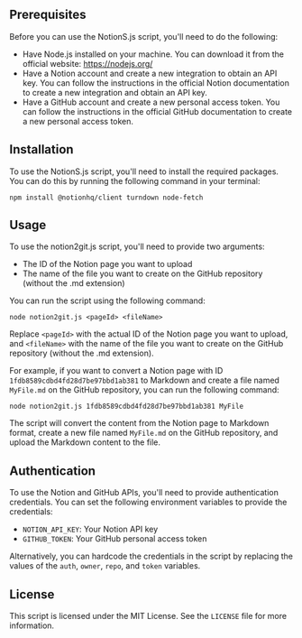 ## Prerequisites

Before you can use the NotionS.js script, you'll need to do the following:

* Have Node.js installed on your machine. You can download it from the official website: <https://nodejs.org/>
* Have a Notion account and create a new integration to obtain an API key. You can follow the instructions in the official Notion documentation to create a new integration and obtain an API key.
* Have a GitHub account and create a new personal access token. You can follow the instructions in the official GitHub documentation to create a new personal access token.

## Installation

To use the NotionS.js script, you'll need to install the required packages. You can do this by running the following command in your terminal:

```
npm install @notionhq/client turndown node-fetch
```

## Usage

To use the notion2git.js script, you'll need to provide two arguments:

* The ID of the Notion page you want to upload
* The name of the file you want to create on the GitHub repository (without the .md extension)

You can run the script using the following command:

```
node notion2git.js <pageId> <fileName>
```

Replace `<pageId>` with the actual ID of the Notion page you want to upload, and `<fileName>` with the name of the file you want to create on the GitHub repository (without the .md extension).

For example, if you want to convert a Notion page with ID `1fdb8589cdbd4fd28d7be97bbd1ab381` to Markdown and create a file named `MyFile.md` on the GitHub repository, you can run the following command:

```
node notion2git.js 1fdb8589cdbd4fd28d7be97bbd1ab381 MyFile
```

The script will convert the content from the Notion page to Markdown format, create a new file named `MyFile.md` on the GitHub repository, and upload the Markdown content to the file.

## Authentication

To use the Notion and GitHub APIs, you'll need to provide authentication credentials. You can set the following environment variables to provide the credentials:

* `NOTION_API_KEY`: Your Notion API key
* `GITHUB_TOKEN`: Your GitHub personal access token

Alternatively, you can hardcode the credentials in the script by replacing the values of the `auth`, `owner`, `repo`, and `token` variables.

## License

This script is licensed under the MIT License. See the `LICENSE` file for more information.
